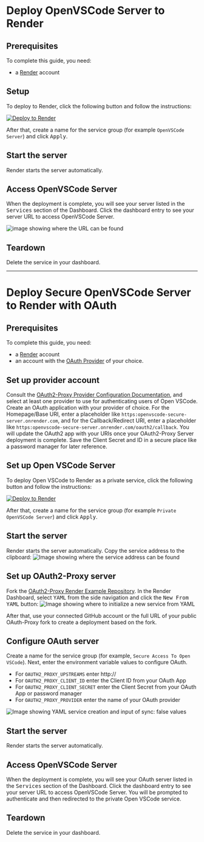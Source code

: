 # Deploy OpenVSCode Server to Render

## Prerequisites

To complete this guide, you need:
* a [Render](https://render.com/) account

## Setup

To deploy to Render, click the following button and follow the instructions:

[![Deploy to Render](https://render.com/images/deploy-to-render-button.svg)](https://render.com/deploy?repo=https://github.com/render-examples/gitpod-openvscode-server-example.git)

After that, create a name for the service group (for example `OpenVSCode Server`) and click <kbd>Apply</kbd>.

## Start the server

Render starts the server automatically.

## Access OpenVSCode Server

When the deployment is complete, you will see your server listed in the <kbd>Services</kbd> section of the Dashboard. Click the dashboard entry to see your server URL to access OpenVSCode Server.

![image showing where the URL can be found](https://user-images.githubusercontent.com/36797588/134728867-54de3d3f-31e5-4c08-a239-f6d2babeec7b.png)

## Teardown

Delete the service in your dashboard.


---


# Deploy Secure OpenVSCode Server to Render with OAuth

## Prerequisites

To complete this guide, you need:
* a [Render](https://render.com/) account
* an account with the [OAuth Provider](https://oauth2-proxy.github.io/oauth2-proxy/docs/configuration/oauth_provider) of your choice.

## Set up provider account

Consult the [OAuth2-Proxy Provider Configuration Documentation](https://oauth2-proxy.github.io/oauth2-proxy/docs/configuration/oauth_provider/), and select at least one provider to use for authenticating users of Open VSCode. Create an OAuth application with your provider of choice. For the Homepage/Base URI, enter a placeholder like `https:openvscode-secure-server.onrender.com`, and for the Callback/Redirect URI, enter a placeholder like `https:openvscode-secure-server.onrender.com/oauth2/callback`. You will update the OAuth2 app with your URIs once your OAuth2-Proxy Server deployment is complete. Save the Client Secret and ID in a secure place like a password manager for later reference.


## Set up Open VSCode Server

To deploy Open VSCode to Render as a private service, click the following button and follow the instructions:

[![Deploy to Render](https://render.com/images/deploy-to-render-button.svg)](https://render.com/deploy?repo=https://github.com/render-examples/openvscode-private-server)

After that, create a name for the service group (for example `Private OpenVSCode Server`) and click <kbd>Apply</kbd>.

## Start the server

Render starts the server automatically. Copy the service address to the clipboard:
![Image showing where the service address can be found](https://user-images.githubusercontent.com/36797588/135016293-fb9b351b-f764-4c22-a1a3-7bfdec386f50.jpeg)


## Set up OAuth2-Proxy server

Fork the [OAuth2-Proxy Render Example Repository](https://github.com/dnilasor/oauth2-proxy). In the Render Dashboard, select <kbd>YAML</kbd> from the side navigation and click the <kbd>New From YAML</kbd> button:
![Image showing where to initialize a new service from YAML](https://user-images.githubusercontent.com/36797588/135017966-06eb2d3a-1255-42df-800d-38413b8180d8.jpeg)

After that, use your connected GitHub account or the full URL of your public OAuth-Proxy fork to create a deployment based on the fork.

## Configure OAuth server

Create a name for the service group (for example, `Secure Access To Open VSCode`). Next, enter the environment variable values to configure OAuth.

- For `OAUTH2_PROXY_UPSTREAMS` enter http://<Service Address for Private Open VSCode Server>
- For `OAUTH2_PROXY_CLIENT_ID` enter the Client ID from your OAuth App
- For `OAUTH2_PROXY_CLIENT_SECRET` enter the Client Secret from your OAuth App or password manager
- For `OAUTH2_PROXY_PROVIDER` enter the name of your OAuth provider
	
![Image showing YAML service creation and input of sync: false values](https://user-images.githubusercontent.com/36797588/135025049-fd399efb-3c17-4a12-9539-0d12e4306eeb.jpeg)

## Start the server

Render starts the server automatically.

## Access OpenVSCode Server

When the deployment is complete, you will see your OAuth server listed in the <kbd>Services</kbd> section of the Dashboard. Click the dashboard entry to see your server URL to access OpenVSCode Server. You will be prompted to authenticate and then redirected to the private Open VSCode service.

## Teardown

Delete the service in your dashboard.






